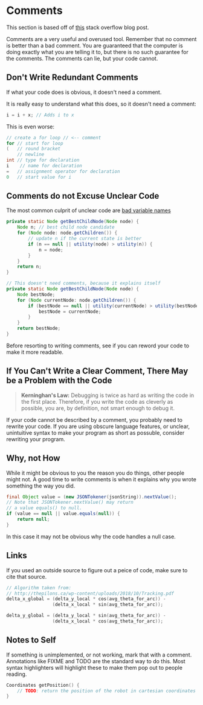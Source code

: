 # Comments

This section is based off of [this](https://stackoverflow.blog/2021/12/23/best-practices-for-writing-code-comments/) stack overflow blog post.

Comments are a very useful and overused tool. Remember that no comment is better than a bad comment. You are guaranteed that the computer is doing exactly what you are telling it to, but there is no such guarantee for the comments. The comments can lie, but your code cannot.

## Don't Write Redundant Comments

If what your code does is obvious, it doesn't need a comment.

It is really easy to understand what this does, so it doesn't need a comment:

```cpp
i = i + x; // Adds i to x
```

This is even worse:

```cpp
// create a for loop // <-- comment
for // start for loop
(   // round bracket
    // newline
int // type for declaration
i    // name for declaration
=   // assignment operator for declaration
0   // start value for i
```

## Comments do not Excuse Unclear Code

The most common culprit of unclear code are [bad variable names](./descriptive-variables.md)

```java
private static Node getBestChildNode(Node node) {
    Node n; // best child node candidate
    for (Node node: node.getChildren()) {
        // update n if the current state is better
        if (n == null || utility(node) > utility(n)) {
            n = node;
        }
    }
    return n;
}

// This doesn't need comments, because it explains itself
private static Node getBestChildNode(Node node) {
    Node bestNode;
    for (Node currentNode: node.getChildren()) {
        if (bestNode == null || utility(currentNode) > utility(bestNode)) {
            bestNode = currentNode;
        }
    }
    return bestNode;
}
```

Before resorting to writing comments, see if you can reword your code to make it more readable.

## If You Can't Write a Clear Comment, There May be a Problem with the Code

> **Kerninghan's Law:**
> Debugging is twice as hard as writing the code in the first place. Therefore, if you write the code as cleverly as possible, you are, by definition, not smart enough to debug it.

If your code cannot be described by a comment, you probably need to rewrite your code. If you are using obscure language features, or unclear, unintuitive syntax to make your program as short as possuble, consider rewriting your program.

## Why, not How

While it might be obvious to you the reason you do things, other people might not. A good time to write comments is when it explains why you wrote something the way you did.

```java
final Object value = (new JSONTokener(jsonString)).nextValue();
// Note that JSONTokener.nextValue() may return
// a value equals() to null.
if (value == null || value.equals(null)) {
    return null;
}
```

In this case it may not be obvious why the code handles a null case.

## Links

If you used an outside source to figure out a peice of code, make sure to cite that source.

```cpp
// Algorithm taken from:
// http://thepilons.ca/wp-content/uploads/2018/10/Tracking.pdf
delta_x_global = (delta_y_local * cos(avg_theta_for_arc)) -
                 (delta_x_local * sin(avg_theta_for_arc));

delta_y_global = (delta_y_local * sin(avg_theta_for_arc)) -
                 (delta_x_local * cos(avg_theta_for_arc));
```

## Notes to Self

If something is unimplemented, or not working, mark that with a comment. Annotations like FIXME and TODO are the standard way to do this. Most syntax highlighters will highlight these to make them pop out to people reading.

```cpp
Coordinates getPosition() {
    // TODO: return the position of the robot in cartesian coordinates
}

```
